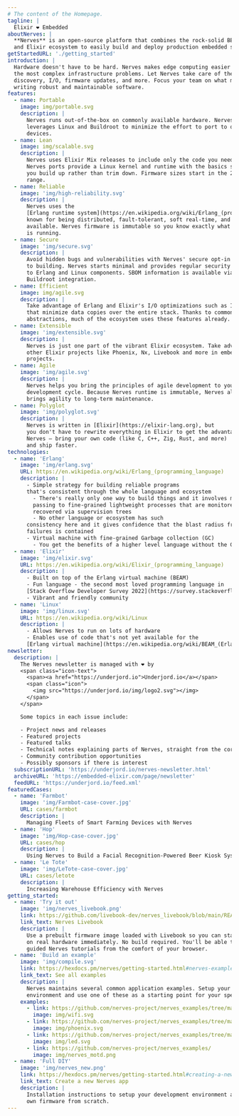 ```yaml
---
# The content of the Homepage.
tagline: |
  Elixir ❤️ Embedded
aboutNerves: |
  **Nerves** is an open-source platform that combines the rock-solid BEAM virtual machine
  and Elixir ecosystem to easily build and deploy production embedded systems.
getStartedURL: './getting_started'
introduction: |
  Hardware doesn't have to be hard. Nerves makes edge computing easier by solving
  the most complex infrastructure problems. Let Nerves take care of the network,
  discovery, I/O, firmware updates, and more. Focus your team on what matters —
  writing robust and maintainable software.
features:
  - name: Portable
    image: img/portable.svg
    description: |
      Nerves runs out-of-the-box on commonly available hardware. Nerves
      leverages Linux and Buildroot to minimize the effort to port to other
      devices.
  - name: Lean
    image: img/scalable.svg
    description: |
      Nerves uses Elixir Mix releases to include only the code you need. Most
      Nerves ports provide a Linux kernel and runtime with the basics so that
      you build up rather than trim down. Firmware sizes start in the 20-30 MB
      range.
  - name: Reliable
    image: 'img/high-reliability.svg'
    description: |
      Nerves uses the
      [Erlang runtime system](https://en.wikipedia.org/wiki/Erlang_(programming_language)),
      known for being distributed, fault-tolerant, soft real-time, and highly
      available. Nerves firmware is immutable so you know exactly what software
      is running.
  - name: Secure
    image: 'img/secure.svg'
    description: |
      Avoid hidden bugs and vulnerabilities with Nerves' secure opt-in approach
      to building. Nerves starts minimal and provides regular security updates
      to Erlang and Linux components. SBOM information is available via the
      Buildroot integration.
  - name: Efficient
    image: img/agile.svg
    description: |
      Take advantage of Erlang and Elixir's I/O optimizations such as IOData
      that minimize data copies over the entire stack. Thanks to common
      abstractions, much of the ecosystem uses these features already.
  - name: Extensible
    image: 'img/extensible.svg'
    description: |
      Nerves is just one part of the vibrant Elixir ecosystem. Take advantage of
      other Elixir projects like Phoenix, Nx, Livebook and more in embedded
      projects.
  - name: Agile
    image: 'img/agile.svg'
    description: |
      Nerves helps you bring the principles of agile development to your IoT
      development cycle. Because Nerves runtime is immutable, Nerves also
      brings agility to long-term maintenance.
  - name: Polyglot
    image: 'img/polyglot.svg'
    description: |
      Nerves is written in [Elixir](https://elixir-lang.org), but
      you don't have to rewrite everything in Elixir to get the advantages of
      Nerves — bring your own code (like C, C++, Zig, Rust, and more)
      and ship faster.
technologies:
  - name: 'Erlang'
    image: 'img/erlang.svg'
    URL: https://en.wikipedia.org/wiki/Erlang_(programming_language)
    description: |
      - Simple strategy for building reliable programs
      that's consistent through the whole language and ecosystem
        - There's really only one way to build things and it involves message
        passing to fine-grained lightweight processes that are monitored and
        recovered via supervision trees
        - No other language or ecosystem has such
      consistency here and it gives confidence that the blast radius from
      failures is contained
      - Virtual machine with fine-grained Garbage collection (GC)
        - You get the benefits of a higher level language without the GC cost
  - name: 'Elixir'
    image: 'img/elixir.svg'
    URL: https://en.wikipedia.org/wiki/Elixir_(programming_language)
    description: |
      - Built on top of the Erlang virtual machine (BEAM)
      - Fun language - the second most loved programming language in
      [Stack Overflow Developer Survey 2022](https://survey.stackoverflow.co/2022/#section-most-loved-dreaded-and-wanted-programming-scripting-and-markup-languages)
      - Vibrant and friendly community
  - name: 'Linux'
    image: 'img/linux.svg'
    URL: https://en.wikipedia.org/wiki/Linux
    description: |
      - Allows Nerves to run on lots of hardware
      - Enables use of code that's not yet available for the
      [Erlang virtual machine](https://en.wikipedia.org/wiki/BEAM_(Erlang_virtual_machine))
newsletter:
  description: |
    The Nerves newsletter is managed with ❤️ by
    <span class="icon-text">
      <span><a href="https://underjord.io">Underjord.io</a></span>
      <span class="icon">
        <img src="https://underjord.io/img/logo2.svg"></img>
      </span>
    </span>

    Some topics in each issue include:

    - Project news and releases
    - Featured projects
    - Featured talks
    - Technical notes explaining parts of Nerves, straight from the core team
    - Community contribution opportunities
    - Possibly sponsors if there is interest
  subscriptionURL: 'https://underjord.io/nerves-newsletter.html'
  archiveURL: 'https://embedded-elixir.com/page/newsletter'
  feedURL: 'https://underjord.io/feed.xml'
featuredCases:
  - name: 'Farmbot'
    image: 'img/Farmbot-case-cover.jpg'
    URL: cases/farmbot
    description: |
      Managing Fleets of Smart Farming Devices with Nerves
  - name: 'Hop'
    image: 'img/Hop-case-cover.jpg'
    URL: cases/hop
    description: |
      Using Nerves to Build a Facial Recognition-Powered Beer Kiosk System
  - name: 'Le Tote'
    image: 'img/LeTote-case-cover.jpg'
    URL: cases/letote
    description: |
      Increasing Warehouse Efficiency with Nerves
getting_started:
  - name: 'Try it out'
    image: 'img/nerves_livebook.png'
    link: https://github.com/livebook-dev/nerves_livebook/blob/main/README.md
    link_text: Nerves Livebook
    description: |
      Use a prebuilt firmware image loaded with Livebook so you can start playing
      on real hardware immediately. No build required. You'll be able to run through
      guided Nerves tutorials from the comfort of your browser.
  - name: 'Build an example'
    image: 'img/compile.svg'
    link: https://hexdocs.pm/nerves/getting-started.html#nerves-examples
    link_text: See all examples
    description: |
      Nerves maintains several common application examples. Setup your development
      environment and use one of these as a starting point for your specific situation.
    examples:
      - link: https://github.com/nerves-project/nerves_examples/tree/main/hello_wifi
        image: img/wifi.svg
      - link: https://github.com/nerves-project/nerves_examples/tree/main/hello_phoenix
        image: img/phoenix.svg
      - link: https://github.com/nerves-project/nerves_examples/tree/main/blinky
        image: img/led.svg
      - link: https://github.com/nerves-project/nerves_examples/
        image: img/nerves_motd.png
  - name: 'Full DIY'
    image: 'img/nerves_new.png'
    link: https://hexdocs.pm/nerves/getting-started.html#creating-a-new-nerves-app
    link_text: Create a new Nerves app
    description: |
      Installation instructions to setup your development environment and make your
      own firmware from scratch.
---
```

